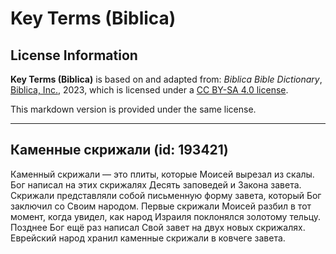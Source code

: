 # Key Terms (Biblica)

## License Information

**Key Terms (Biblica)** is based on and adapted from: _Biblica Bible Dictionary_, [Biblica, Inc.](https://www.biblica.com/), 2023, which is licensed under a [CC BY-SA 4.0 license](https://creativecommons.org/licenses/by-sa/4.0/legalcode.en).

This markdown version is provided under the same license.



--------------------------------

## Каменные скрижали (id: 193421)

Каменный скрижали — это плиты, которые Моисей вырезал из скалы. Бог написал на этих скрижалях Десять заповедей и Закона завета. Скрижали представляли собой письменную форму завета, который Бог заключил со Своим народом. Первые скрижали Моисей разбил в тот момент, когда увидел, как народ Израиля поклонялся золотому тельцу. Позднее Бог ещё раз написал Свой завет на двух новых скрижалях. Еврейский народ хранил каменные скрижали в ковчеге завета.


